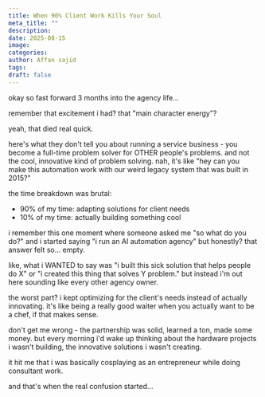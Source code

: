 ```yaml
---
title: When 90% Client Work Kills Your Soul
meta_title: ""
description:
date: 2025-08-15
image:
categories:
author: Affan sajid
tags:
draft: false
---
```



okay so fast forward 3 months into the agency life...

remember that excitement i had? that "main character energy"?

yeah, that died real quick.

here's what they don't tell you about running a service business - you become a full-time problem solver for OTHER people's problems. and not the cool, innovative kind of problem solving. nah, it's like "hey can you make this automation work with our weird legacy system that was built in 2015?"

the time breakdown was brutal:

- 90% of my time: adapting solutions for client needs
- 10% of my time: actually building something cool



i remember this one moment where someone asked me "so what do you do?" and i started saying "i run an AI automation agency" but honestly? that answer felt so... empty.

like, what i WANTED to say was "i built this sick solution that helps people do X" or "i created this thing that solves Y problem." but instead i'm out here sounding like every other agency owner.

the worst part? i kept optimizing for the client's needs instead of actually innovating. it's like being a really good waiter when you actually want to be a chef, if that makes sense.

don't get me wrong - the partnership was solid, learned a ton, made some money. but every morning i'd wake up thinking about the hardware projects i wasn't building, the innovative solutions i wasn't creating.

it hit me that i was basically cosplaying as an entrepreneur while doing consultant work.

and that's when the real confusion started...




